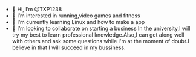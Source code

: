 - 👋 Hi, I’m @TXP1238
- 👀 I’m interested in running,video games and fitness
- 🌱 I’m currently learning Linux and how to make a app
- 💞️ I’m looking to collaborate on starting a business
In the university,I will try my best to learn professional knowledge.Also,I can get along well with others and ask some questions while I'm at the moment of doubt.I believe in that I will succeed in my bussiness.
<!---
TXP1238/TXP1238 is a ✨ special ✨ repository because its `README.md` (this file) appears on your GitHub profile.
You can click the Preview link to take a look at your changes.
--->
